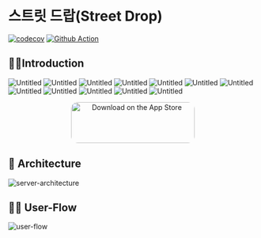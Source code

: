 # 스트릿 드랍(Street Drop)
[![codecov](https://codecov.io/gh/depromeet/street-drop-server/branch/main/graph/badge.svg?token=7EHWI73ZQU)](https://codecov.io/gh/depromeet/street-drop-server)
[![Github Action](https://github.com/depromeet/street-drop-server/actions/workflows/jacoco.yml/badge.svg)](https://github.com/depromeet/street-drop-server/actions)



## 💁‍♂️Introduction
![Untitled](https://github.com/yunyoung1819/ReadmeImage/blob/master/src/street-drop/street-drop-readme-1.png?raw=true)
![Untitled](https://github.com/yunyoung1819/ReadmeImage/blob/master/src/street-drop/street-drop-readme-7.png?raw=true)
![Untitled](https://github.com/siyeonSon/ReadmeImage/blob/main/street-drop-server/home.png?raw=true)
![Untitled](https://github.com/siyeonSon/ReadmeImage/blob/main/street-drop-server/radius.png?raw=true)
![Untitled](https://github.com/siyeonSon/ReadmeImage/blob/main/street-drop-server/search.png?raw=true)
![Untitled](https://github.com/siyeonSon/ReadmeImage/blob/main/street-drop-server/comment.png?raw=true)
![Untitled](https://github.com/siyeonSon/ReadmeImage/blob/main/street-drop-server/home-2.png?raw=true)
![Untitled](https://github.com/siyeonSon/ReadmeImage/blob/main/street-drop-server/community.png?raw=true)
![Untitled](https://github.com/siyeonSon/ReadmeImage/blob/main/street-drop-server/mypage.png?raw=true)
![Untitled](https://github.com/siyeonSon/ReadmeImage/blob/main/street-drop-server/setting.png?raw=true)
![Untitled](https://github.com/siyeonSon/ReadmeImage/blob/main/street-drop-server/push-notification.png?raw=true)
![Untitled](https://github.com/siyeonSon/ReadmeImage/blob/main/street-drop-server/let's-go.png?raw=true)
<p align="center">
<a href="https://apps.apple.com/kr/app/%EC%8A%A4%ED%8A%B8%EB%A6%BF%EB%93%9C%EB%9E%8D-street-drop/id6450315928" style="display: inline-block; overflow: hidden; border-radius: 13px; width: 250px; height: 83px;"><img src="https://tools.applemediaservices.com/api/badges/download-on-the-app-store/black/en-us?size=250x83&amp;releaseDate=1641254400&h=ddfff0c3bd61d9f88f53494b401881d3" alt="Download on the App Store" style="border-radius: 13px; width: 250px; height: 83px;"></a>
</p>

## 🚎 Architecture
![server-architecture](https://github.com/siyeonSon/ReadmeImage/blob/main/street-drop-server/sever-architecture.png?raw=true)

## 💁‍♀️ User-Flow
![user-flow](https://github.com/siyeonSon/ReadmeImage/blob/main/street-drop-server/user-flow.png?raw=true)